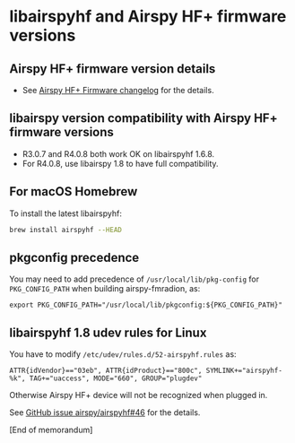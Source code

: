 # libairspyhf and Airspy HF+ firmware versions

## Airspy HF+ firmware version details

* See [Airspy HF+ Firmware changelog](https://airspy.com/downloads/hfplus_changelog.txt) for the details.

## libairspy version compatibility with Airspy HF+ firmware versions

* R3.0.7 and R4.0.8 both work OK on libairspyhf 1.6.8.
* For R4.0.8, use libairspy 1.8 to have full compatibility.

## For macOS Homebrew

To install the latest libairspyhf:

```sh
brew install airspyhf --HEAD

```

## pkgconfig precedence

You may need to add precedence of `/usr/local/lib/pkg-config` for `PKG_CONFIG_PATH` when building airspy-fmradion, as:

```
export PKG_CONFIG_PATH="/usr/local/lib/pkgconfig:${PKG_CONFIG_PATH}"
```

## libairspyhf 1.8 udev rules for Linux

You have to modify `/etc/udev/rules.d/52-airspyhf.rules` as:

```
ATTR{idVendor}=="03eb", ATTR{idProduct}=="800c", SYMLINK+="airspyhf-%k", TAG+="uaccess", MODE="660", GROUP="plugdev"
```

Otherwise Airspy HF+ device will not be recognized when plugged in.

See [GitHub issue airspy/airspyhf#46](https://github.com/airspy/airspyhf/issues/46) for the details.

[End of memorandum]
